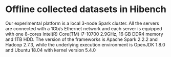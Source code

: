 # Offline collected datasets in Hibench
Our experimental platform is a local 3-node Spark cluster. All the servers are connected with a 1Gb/s Ethernet network and each server is equipped with one 8-cores Intel(R) Core(TM) i7-10700 2.9GHz, 16 GB DDR4 memory and 1TB HDD. The version of the frameworks is Apache Spark 2.2.2 and Hadoop 2.7.3, while the underlying execution environment is OpenJDK 1.8.0 and Ubuntu 18.04 with kernel version 5.4.0

